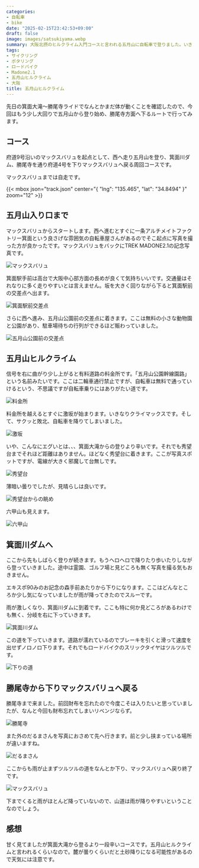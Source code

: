 ```yaml
---
categories:
- 自転車
- bike
date: "2025-02-15T23:42:53+09:00"
draft: false
image: images/satsukiyama.webp
summary: 大阪北摂のヒルクライム入門コースと言われる五月山に自転車で登りました。いきなりつらい坂道は即敗退しましたが、箕面川ダム、勝尾寺を経て一周しました。
tags:
- サイクリング
- ポタリング
- ロードバイク
- Madone2.1
- 五月山ヒルクライム
- 大阪
title: 五月山ヒルクライム
---
```


先日の箕面大滝〜勝尾寺ライドでなんとかまだ体が動くことを確認したので、今回はもう少し大回りで五月山から登り始め、勝尾寺方面へ下るルートで行ってみます。

## コース

府道9号沿いのマックスバリュを起点として、西へ走り五月山を登り、箕面川ダム、勝尾寺を通り府道4号を下りマックスバリュへ戻る周回コースです。

マックスバリュまでは自走です。

{{< mbox json="track.json" center="{ \"lng\": \"135.465\", \"lat\": \"34.8494\" }" zoom="12" >}}

## 五月山入り口まで

マックスバリュからスタートします。西へ進むとすぐに一条アルチメイトファクトリー箕面という良さげな雰囲気の自転車屋さんがあるのでそこ起点に写真を撮った方が良かったです。マックスバリュをバックにTREK
MADONE2.1の記念写真です。

![マックスバリュ](./images/DSCF0279.JPG)

箕面駅手前は高台で大阪中心部方面の長めが良くて気持ちいいです。交通量はそれなりに多く走りやすいとは言えません。坂を大きく回りながら下ると箕面駅前の交差点へ出ます。

![箕面駅前交差点](./images/DSCF0283.JPG)

さらに西へ進み、五月山公園前の交差点に着きます。ここは無料の小さな動物園と公園があり、駐車場待ちの行列ができるほど賑わっていました。

![五月山公園前の交差点](./images/IMG_20200926_151007.jpg)

## 五月山ヒルクライム

信号を右に曲がり少し上がると有料道路の料金所です。「五月山公園幹線園路」という名前みたいです。ここは二輪車通行禁止ですが、自転車は無料で通っていけるという、不思議ですが自転車乗りにはありがたい道です。

![料金所](./images/DSCF0284.JPG)

料金所を越えるとすぐに激坂が始まります。いきなりクライマックスです。そして、サクッと敗北、自転車を降りてしまいました。

![激坂](./images/DSCF0285.JPG)

いや、こんなにエグいとは、、、箕面大滝からの登りより辛いです。それでも秀望台までそれほど距離はありません。ほどなく秀望台に着きます。ここが写真スポットですが、電線が大きく邪魔して台無しです。

![秀望台](./images/DSCF0288.JPG)

薄暗い曇りでしたが、見晴らしは良いです。

![秀望台からの眺め](./images/DSCF0291.JPG)

六甲山も見えます。

![六甲山](./images/DSCF0290.JPG)

## 箕面川ダムへ

ここから先もしばらく登りが続きます。もうヘロヘロで降りたり歩いたりしながら登っていきました。途中は霊園、ゴルフ場と見どころも無く写真を撮る気もおきません。

エキスポ90みのお記念の森手前あたりから下りになります。ここはどんなところか少し気になっていましたが雨が降ってきたのでスルーです。

雨が激しくなり、箕面川ダムに到着です。ここも特に何か見どころがあるわけでも無く、分岐を右に下っていきます。

![箕面川ダム](./images/DSCF0296.JPG)

この道を下っていきます。道路が濡れているのでブレーキを引くと滑って速度を出せずノロノロ下ります。それでもロードバイクのスリックタイヤはツルツルです。

![下りの道](./images/DSCF0294.JPG)

## 勝尾寺から下りマックスバリュへ戻る

勝尾寺まで来ました。前回財布を忘れたので今度こそは入りたいと思っていましたが、なんと今回も財布忘れてしまいリベンジならず。

![勝尾寺](./images/DSCF0297.JPG)

また外のだるまさんを写真におさめて先へ行きます。前と少し挟まっている場所が違いますね。

![だるまさん](./images/DSCF0299.JPG)

ここからも雨が止まずツルツルの道をなんとか下り、マックスバリュへ戻り終了です。

![マックスバリュ](./images/DSCF0302.JPG)

下までくると雨がほとんど降っていないので、山道は雨が降りやすいということなのでしょう。

## 感想

甘く見てましたが箕面大滝から登るより一段辛いコースです。五月山ヒルクライムと言われるくらいなので。麓が曇りくらいだと土砂降りになる可能性があるので天気には注意です。
